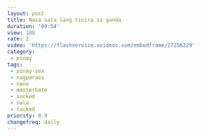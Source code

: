 ```yaml
---
layout: post
title: Nasa sala lang tinira si ganda
duration: '09:54'
view: 108
rate: 2
video: 'https://flashservice.xvideos.com/embedframe/27256229'
category: 
 - pinay
tags: 
 - pinay-sex
 - nagparaos
 - nene
 - masterbate
 - sucked
 - sala
 - fucked
priority: 0.9
changefreq: daily
---
```

